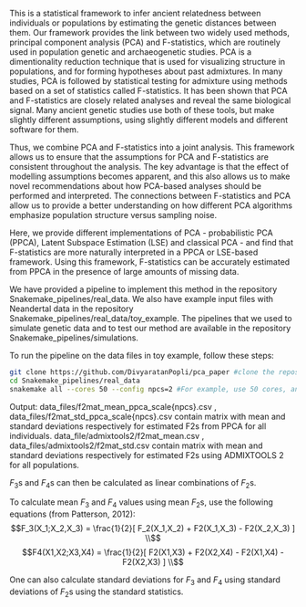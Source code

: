 This is a statistical framework to infer ancient relatedness between individuals or populations by estimating the genetic distances between them. Our framework provides the link between two widely used methods, principal component analysis (PCA) and F-statistics, which are routinely used in population genetic and archaeogenetic studies. PCA is a dimentionality reduction technique that is used for visualizing structure in populations, and for forming hypotheses about past admixtures. In many studies, PCA is followed by statistical testing for admixture using methods based on a set of statistics called F-statistics. It has been shown that PCA and F-statistics are closely related analyses and reveal the same biological signal. Many ancient genetic studies use both of these tools, but make slightly different assumptions, using slightly different models and different software for them.

Thus, we combine PCA and F-statistics into a joint analysis. This framework allows us to ensure that the assumptions for PCA and F-statistics are consistent throughout the analysis. The key advantage is that the effect of modelling assumptions becomes apparent, and this also allows us to make novel recommendations about how PCA-based analyses should be performed and interpreted. The connections between F-statistics and PCA allow us to provide a better understanding on how different PCA algorithms emphasize population structure versus sampling noise.

Here, we provide different implementations of PCA - probabilistic PCA (PPCA), Latent Subspace Estimation (LSE) and classical PCA - and find that F-statistics are more naturally interpreted in a PPCA or LSE-based framework. Using this framework, F-statistics can be accurately estimated from PPCA in the presence of large amounts of missing data.

We have provided a pipeline to implement this method in the repository Snakemake_pipelines/real_data. We also have example input files with Neandertal data in the repository Snakemake_pipelines/real_data/toy_example. The pipelines that we used to simulate genetic data and to test our method are available in the repository Snakemake_pipelines/simulations.

To run the pipeline on the data files in toy example, follow these steps:

```bash
git clone https://github.com/DivyaratanPopli/pca_paper #clone the repository to your current directory
cd Snakemake_pipelines/real_data
snakemake all --cores 50 --config npcs=2 #For example, use 50 cores, and the number of principle componenets for probabilistic PCA is 2
```
Output:
data_files/f2mat_mean_ppca_scale{npcs}.csv , data_files/f2mat_std_ppca_scale{npcs}.csv contain matrix with mean and standard deviations respectively for estimated F2s from PPCA for all individuals.
data_file/admixtools2/f2mat_mean.csv , data_files/admixtools2/f2mat_std.csv contain matrix with mean and standard deviations respectively for estimated F2s using ADMIXTOOLS 2 for all populations.

$F_3$s and $F_4$s can then be calculated as linear combinations of $F_2$s.

To calculate mean $F_3$ and $F_4$ values using mean $F_2$s, use the following equations (from Patterson, 2012):
$$F_3(X_1;X_2,X_3) = \frac{1}{2}[ F_2(X_1,X_2) + F2(X_1,X_3) - F2(X_2,X_3) ] \\$$
$$F4(X1,X2;X3,X4) = \frac{1}{2}[ F2(X1,X3) + F2(X2,X4) - F2(X1,X4) - F2(X2,X3) ] \\$$

One can also calculate standard deviations for $F_3$ and $F_4$ using standard deviations of $F_2$s using the standard statistics.
